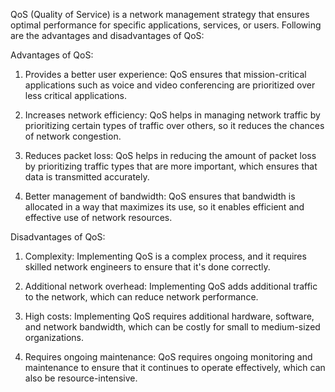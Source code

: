 QoS (Quality of Service) is a network management strategy that ensures optimal performance for specific applications, services, or users. Following are the advantages and disadvantages of QoS:

Advantages of QoS:

1. Provides a better user experience: QoS ensures that mission-critical applications such as voice and video conferencing are prioritized over less critical applications.

2. Increases network efficiency: QoS helps in managing network traffic by prioritizing certain types of traffic over others, so it reduces the chances of network congestion.

3. Reduces packet loss: QoS helps in reducing the amount of packet loss by prioritizing traffic types that are more important, which ensures that data is transmitted accurately.

4. Better management of bandwidth: QoS ensures that bandwidth is allocated in a way that maximizes its use, so it enables efficient and effective use of network resources.

Disadvantages of QoS:

1. Complexity: Implementing QoS is a complex process, and it requires skilled network engineers to ensure that it's done correctly.

2. Additional network overhead: Implementing QoS adds additional traffic to the network, which can reduce network performance.

3. High costs: Implementing QoS requires additional hardware, software, and network bandwidth, which can be costly for small to medium-sized organizations.

4. Requires ongoing maintenance: QoS requires ongoing monitoring and maintenance to ensure that it continues to operate effectively, which can also be resource-intensive.
